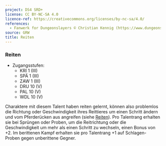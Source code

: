 ```yaml
---
project: DS4 SRD+
license: CC BY-NC-SA 4.0
licence-ref: https://creativecommons.org/licenses/by-nc-sa/4.0/
references: 
  - Fanwerk for Dungeonslayers © Christian Kennig (https://www.dungeonslayers.net/)
source: GRW
title: Reiten
---
```


### Reiten

- Zugangsstufen:
  - KRI 1 (III)
  - SPÄ 1 (III)
  - ZAW 1 (III)
  - DRU 10 (V)
  - PAL 10 (V)
  - WDL 10 (V)

Charaktere mit diesem Talent haben reiten gelernt, können also problemlos die Richtung oder Geschwindigkeit ihres Reittieres um einen Schritt ändern und vom Pferderücken aus angreifen (siehe [Reiten](../spielleitung-erweiterte-proben.md#reiten-agibeau)). Pro Talentrang erhalten sie bei Sprüngen oder Proben, um die Reitrichtung oder die Geschwindigkeit um mehr als einen Schritt zu wechseln, einen Bonus von +2. Im berittenen Kampf erhalten sie pro Talentrang +1 auf Schlagen-Proben gegen unberittene Gegner.

